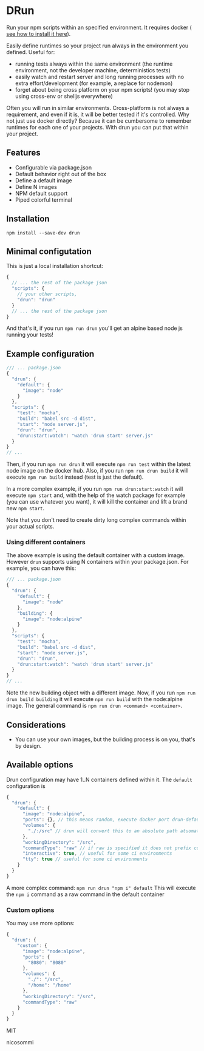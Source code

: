 # DRun

Run your npm scripts within an specified environment. It requires docker ( [see how to install it here](https://docs.docker.com/engine/installation/)).

Easily define runtimes so your project run always in the environment you defined.
Useful for:
- running tests always within the same environment (the runtime environment, not the developer machine, deterministics tests)
- easily watch and restart server and long running processes with no extra effort/development (for example, a replace for nodemon)
- forget about being cross platform on your npm scripts! (you may stop using cross-env or shelljs everywhere)

Often you will run in similar environments. Cross-platform is not always a requirement, and even if it is, it will be better tested if it's controlled.
Why not just use docker directly? Because it can be cumbersome to remember runtimes for each one of your projects. With drun you can put that within your project.

## Features
* Configurable via package.json
* Default behavior right out of the box
* Define a default image
* Define N images
* NPM default support
* Piped colorful terminal

## Installation
```
npm install --save-dev drun
```

## Minimal configutation
This is just a local installation shortcut:
```javascript
{
  // ... the rest of the package json
  "scripts": {
    // your other scripts,
    "drun": "drun"
  }
  // ... the rest of the package json
}
```

And that's it, if you run `npm run drun` you'll get an alpine based node js running your tests!

## Example configuration
```javascript
/// ... package.json
{
  "drun": {
    "default": {
      "image": "node"
    }
  },
  "scripts": {
    "test": "mocha",
    "build": "babel src -d dist",
    "start": "node server.js",
    "drun": "drun",
    "drun:start:watch": "watch 'drun start' server.js"
  }
}
// ...
```
Then, if you run `npm run drun` it will execute `npm run test` within the latest node image on the docker hub.
Also, if you run `npm run drun build` it will execute `npm run build` instead (test is just the default).

In a more complex example, if you run `npm run drun:start:watch` it will execute `npm start` and, with the help of the watch package for example (you can use whatever you want), it will kill the container and lift a brand new `npm start`.

Note that you don't need to create dirty long complex commands within your actual scripts.

### Using different containers
The above example is using the default container with a custom image.
However `drun` supports using N containers within your package.json.
For example, you can have this:
```javascript
/// ... package.json
{
  "drun": {
    "default": {
      "image": "node"
    },
    "building": {
      "image": "node:alpine"
    }
  },
  "scripts": {
    "test": "mocha",
    "build": "babel src -d dist",
    "start": "node server.js",
    "drun": "drun",
    "drun:start:watch": "watch 'drun start' server.js"
  }
}
// ...
```
Note the new building object with a different image.
Now, if you run `npm run drun build building` it will execute `npm run build` with the node:alpine image.
The general command is `npm run drun <command> <container>`.

## Considerations
- You can use your own images, but the building process is on you, that's by design.

## Available options
Drun configuration may have 1..N containers defined within it.
The `default` configuration is
``` javascript
{
  "drun": {
    "default": {
      "image": "node:alpine",
      "ports": {}, // this means random, execute docker port drun-default
      "volumes": {
        "./:/src" // drun will convert this to an absolute path atuomatically to make docker happy
      },
      "workingDirectory": "/src",
      "commandType": "raw" // if raw is specified it does not prefix commands with `npm run`
      "interactive": true, // useful for some ci environments
      "tty": true // useful for some ci environments
    }
  }
}
```

A more complex command: `npm run drun "npm i" default`
This will execute the `npm i` command as a raw command in the default container

### Custom options
You may use more options:
```javascript
{
  "drun": {
    "custom": {
      "image": "node:alpine",
      "ports": {
        "8080": "8080"
      },
      "volumes": {
        "./": "/src",
        "/home": "/home"
      },
      "workingDirectory": "/src",
      "commandType": "raw"
    }
  }
}
```

MIT

nicosommi
